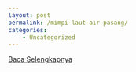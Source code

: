 ```yaml
---
layout: post
permalink: /mimpi-laut-air-pasang/
categories:
    - Uncategorized
---
```


[Baca Selengkapnya](/02)